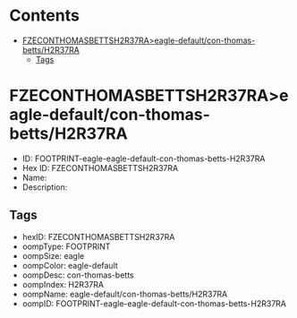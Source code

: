 



Contents
========

* [FZECONTHOMASBETTSH2R37RA>eagle-default/con-thomas-betts/H2R37RA](#fzeconthomasbettsh2r37raeagle-defaultcon-thomas-bettsh2r37ra)
	* [Tags](#tags)

# FZECONTHOMASBETTSH2R37RA>eagle-default/con-thomas-betts/H2R37RA

- ID: FOOTPRINT-eagle-eagle-default-con-thomas-betts-H2R37RA
- Hex ID: FZECONTHOMASBETTSH2R37RA
- Name: 
- Description: 

## Tags

- hexID: FZECONTHOMASBETTSH2R37RA
- oompType: FOOTPRINT
- oompSize: eagle
- oompColor: eagle-default
- oompDesc: con-thomas-betts
- oompIndex: H2R37RA
- oompName: eagle-default/con-thomas-betts/H2R37RA
- oompID: FOOTPRINT-eagle-eagle-default-con-thomas-betts-H2R37RA
